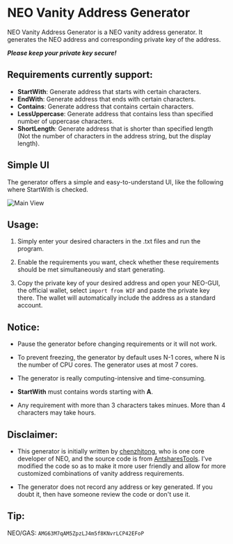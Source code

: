 # NEO Vanity Address Generator

NEO Vanity Address Generator is a NEO vanity address generator.
It generates the NEO address and corresponding private key of the address.

**_Please keep your private key secure!_**

## Requirements currently support:

- **StartWith**: Generate address that starts with certain characters.
- **EndWith**: Generate address that ends with certain characters.
- **Contains**: Generate address that contains certain characters.
- **LessUppercase**: Generate address that contains less than specified number of uppercase characters.
- **ShortLength**: Generate address that is shorter than specified length (Not the number of characters in the address string, but the display length).

## Simple UI

The generator offers a simple and easy-to-understand UI, like the following where StartWith is checked.

![Main View](/mainview.jpg)

## Usage:

1. Simply enter your desired characters in the .txt files and run the program.

2. Enable the requirements you want, check whether these requirements should be met simultaneously and start generating.

3. Copy the private key of your desired address and open your NEO-GUI, the official wallet, select `import from WIF`
   and paste the private key there.
   The wallet will automatically include the address as a standard account.

## Notice:

- Pause the generator before changing requirements or it will not work.

- To prevent freezing, the generator by default uses N-1 cores, where N is the number of CPU cores.
  The generator uses at most 7 cores.

- The generator is really computing-intensive and time-consuming.

- **StartWith** must contains words starting with **A**.

- Any requirement with more than 3 characters takes minues. More than 4 characters may take hours.

## Disclaimer:

- This generator is initially written by [chenzhitong](https://github.com/chenzhitong), who is one core developer of NEO,
  and the source code is from [AntsharesTools](https://github.com/chenzhitong/AntsharesTools). I've modified the code so as to make it more user friendly and allow for more customized combinations of vanity address requirements.

- The generator does not record any address or key generated. If you doubt it, then have someone review the code or don't use it.

## Tip:

NEO/GAS: `AMG63M7qAM5ZpzLJ4m5f8KNvrLCP42EFoP`
